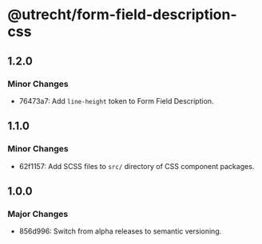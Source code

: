 # @utrecht/form-field-description-css

## 1.2.0

### Minor Changes

- 76473a7: Add `line-height` token to Form Field Description.

## 1.1.0

### Minor Changes

- 62f1157: Add SCSS files to `src/` directory of CSS component packages.

## 1.0.0

### Major Changes

- 856d996: Switch from alpha releases to semantic versioning.
